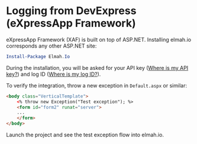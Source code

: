 # Logging from DevExpress (eXpressApp Framework)

eXpressApp Framework (XAF) is built on top of ASP.NET. Installing elmah.io corresponds any other ASP.NET site:

```powershell
Install-Package Elmah.Io
```

During the installation, you will be asked for your API key ([Where is my API key?](https://docs.elmah.io/where-is-my-api-key/)) and log ID ([Where is my log ID?](https://docs.elmah.io/where-is-my-log-id/)).

To verify the integration, throw a new exception in `Default.aspx` or similar:

```html
<body class="VerticalTemplate">
    <% throw new Exception("Test exception"); %>
    <form id="form2" runat="server">
    ...
    </form>
</body>
```

Launch the project and see the test exception flow into elmah.io.